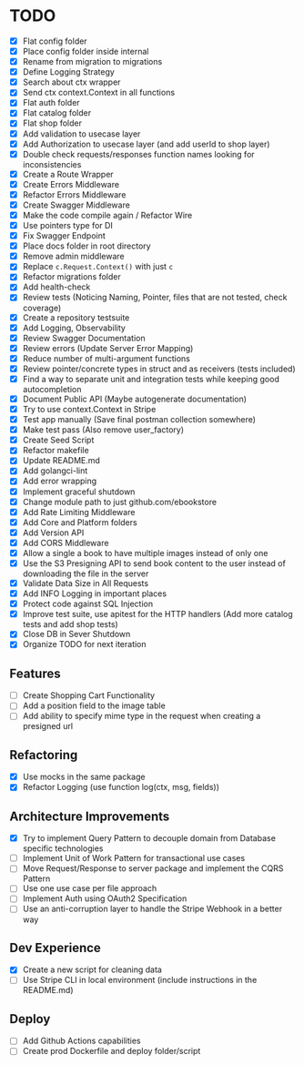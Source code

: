 # TODO

* [x] Flat config folder
* [x] Place config folder inside internal
* [x] Rename from migration to migrations
* [x] Define Logging Strategy
* [x] Search about ctx wrapper
* [x] Send ctx context.Context in all functions
* [x] Flat auth folder
* [x] Flat catalog folder
* [x] Flat shop folder
* [x] Add validation to usecase layer
* [x] Add Authorization to usecase layer (and add userId to shop layer)
* [x] Double check requests/responses function names looking for inconsistencies
* [x] Create a Route Wrapper
* [x] Create Errors Middleware
* [x] Refactor Errors Middleware
* [x] Create Swagger Middleware
* [x] Make the code compile again / Refactor Wire
* [x] Use pointers type for DI
* [x] Fix Swagger Endpoint
* [x] Place docs folder in root directory
* [x] Remove admin middleware
* [x] Replace `c.Request.Context()` with just `c`
* [x] Refactor migrations folder
* [x] Add health-check
* [x] Review tests (Noticing Naming, Pointer, files that are not tested, check coverage)
* [x] Create a repository testsuite
* [x] Add Logging, Observability
* [x] Review Swagger Documentation
* [x] Review errors (Update Server Error Mapping)
* [x] Reduce number of multi-argument functions
* [x] Review pointer/concrete types in struct and as receivers (tests included)
* [x] Find a way to separate unit and integration tests while keeping good autocompletion
* [x] Document Public API (Maybe autogenerate documentation)
* [x] Try to use context.Context in Stripe
* [x] Test app manually (Save final postman collection somewhere)
* [x] Make test pass (Also remove user_factory)
* [x] Create Seed Script
* [x] Refactor makefile
* [x] Update README.md
* [x] Add golangci-lint
* [x] Add error wrapping
* [x] Implement graceful shutdown
* [x] Change module path to just github.com/ebookstore
* [x] Add Rate Limiting Middleware
* [x] Add Core and Platform folders
* [x] Add Version API
* [x] Add CORS Middleware
* [x] Allow a single a book to have multiple images instead of only one
* [x] Use the S3 Presigning API to send book content to the user instead of downloading the file in the server
* [x] Validate Data Size in All Requests
* [x] Add INFO Logging in important places 
* [x] Protect code against SQL Injection
* [x] Improve test suite, use apitest for the HTTP handlers (Add more catalog tests and add shop tests)
* [x] Close DB in Sever Shutdown
* [x] Organize TODO for next iteration

## Features
* [ ] Create Shopping Cart Functionality
* [ ] Add a position field to the image table
* [ ] Add ability to specify mime type in the request when creating a presigned url

## Refactoring
* [x] Use mocks in the same package
* [x] Refactor Logging (use function log(ctx, msg, fields))

## Architecture Improvements
* [x] Try to implement Query Pattern to decouple domain from Database specific technologies
* [ ] Implement Unit of Work Pattern for transactional use cases
* [ ] Move Request/Response to server package and implement the CQRS Pattern
* [ ] Use one use case per file approach
* [ ] Implement Auth using OAuth2 Specification
* [ ] Use an anti-corruption layer to handle the Stripe Webhook in a better way

## Dev Experience
* [x] Create a new script for cleaning data
* [ ] Use Stripe CLI in local environment (include instructions in the README.md)

## Deploy
* [ ] Add Github Actions capabilities
* [ ] Create prod Dockerfile and deploy folder/script
